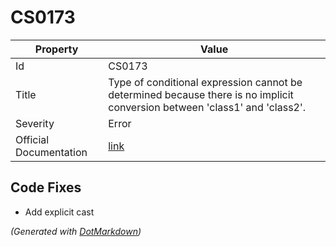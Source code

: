 # CS0173

| Property               | Value                                                                                                                       |
| ---------------------- | --------------------------------------------------------------------------------------------------------------------------- |
| Id                     | CS0173                                                                                                                      |
| Title                  | Type of conditional expression cannot be determined because there is no implicit conversion between 'class1' and 'class2'\. |
| Severity               | Error                                                                                                                       |
| Official Documentation | [link](http://docs.microsoft.com/en-us/dotnet/csharp/language-reference/compiler-messages/cs0173)                           |

## Code Fixes

* Add explicit cast

*\(Generated with [DotMarkdown](http://github.com/JosefPihrt/DotMarkdown)\)*